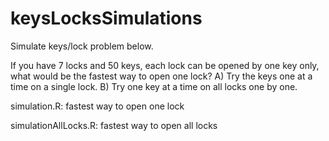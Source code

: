 # keysLocksSimulations
Simulate keys/lock problem below.

If you have 7 locks and 50 keys, each lock can be opened by one key only, what would be the fastest way to open one lock?
A) Try the keys one at a time on a single lock.
B) Try one key at a time on all locks one by one.

simulation.R: fastest way to open one lock

simulationAllLocks.R: fastest way to open all locks
